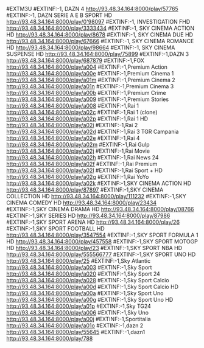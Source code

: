 #EXTM3U
#EXTINF:-1, DAZN 4
http://93.48.34.164:8000/play/57765
#EXTINF:-1, DAZN SERIE A E B SPORT HD
http://93.48.34.164:8000/play/0'98097
#EXTINF:-1, INVESTIGATION FHD
http://93.48.34.164:8000/play/3333434
#EXTINF:-1, SKY CINEMA ACTION HD
http://93.48.34.164:8000/play/8678
#EXTINF:-1, SKY CINEMA DUE HD
http://93.48.34.164:8000/play/67666
#EXTINF:-1, SKY CINEMA ROMANCE HD
http://93.48.34.164:8000/play/98664
#EXTINF:-1, SKY CINEMA SUSPENSE HD
http://93.48.34.164:8000/play/75899
#EXTINF:-1,DAZN 3
http://93.48.34.164:8000/play/687879
#EXTINF:-1,FOX
http://93.48.34.164:8000/play/a004
#EXTINF:-1,Premium Action
http://93.48.34.164:8000/play/a00e
#EXTINF:-1,Premium Cinema 1
http://93.48.34.164:8000/play/a01m
#EXTINF:-1,Premium Cinema 2
http://93.48.34.164:8000/play/a01n
#EXTINF:-1,Premium Cinema 3
http://93.48.34.164:8000/play/a00b
#EXTINF:-1,Premium Crime
http://93.48.34.164:8000/play/a009
#EXTINF:-1,Premium Stories
http://93.48.34.164:8000/play/a008
#EXTINF:-1,Rai 1
http://93.48.34.164:8000/play/a02c
#EXTINF:-1,Rai 1 (clone)
http://93.48.34.164:8000/play/a02p
#EXTINF:-1,Rai 1 HD
http://93.48.34.164:8000/play/a02i
#EXTINF:-1,Rai 2
http://93.48.34.164:8000/play/a02d
#EXTINF:-1,Rai 3 TGR Campania
http://93.48.34.164:8000/play/a02e
#EXTINF:-1,Rai 4
http://93.48.34.164:8000/play/a02m
#EXTINF:-1,Rai Gulp
http://93.48.34.164:8000/play/a02j
#EXTINF:-1,Rai Movie
http://93.48.34.164:8000/play/a02h
#EXTINF:-1,Rai News 24
http://93.48.34.164:8000/play/a02f
#EXTINF:-1,Rai Premium
http://93.48.34.164:8000/play/a02l
#EXTINF:-1,Rai Sport + HD
http://93.48.34.164:8000/play/a02g
#EXTINF:-1,Rai YoYo
http://93.48.34.164:8000/play/a02k
#EXTINF:-1,SKY CINEMA ACTION HD
http://93.48.34.164:8000/play/87897
#EXTINF:-1,SKY CINEMA COLLECTION HD
http://93.48.34.164:8000/play/111232
#EXTINF:-1,SKY CINEMA COMEDY HD
http://93.48.34.164:8000/play/23434
#EXTINF:-1,SKY CINEMA DRAMA HD
http://93.48.34.164:8000/play/08766
#EXTINF:-1,SKY SERIES HD
http://93.48.34.164:8000/play/87986
#EXTINF:-1,SKY SPORT ARENA HD
http://93.48.34.164:8000/play/26
#EXTINF:-1,SKY SPORT FOOTBALL HD
http://93.48.34.164:8000/play/3547554
#EXTINF:-1,SKY SPORT FORMULA 1 HD
http://93.48.34.164:8000/play/457558
#EXTINF:-1,SKY SPORT MOTOGP HD
http://93.48.34.164:8000/play/23
#EXTINF:-1,SKY SPORT NBA HD
http://93.48.34.164:8000/play/555566777
#EXTINF:-1,SKY SPORT UNO HD
http://93.48.34.164:8000/play/25
#EXTINF:-1,Sky Atlantic
http://93.48.34.164:8000/play/a003
#EXTINF:-1,Sky Sport
http://93.48.34.164:8000/play/a020
#EXTINF:-1,Sky Sport 24
http://93.48.34.164:8000/play/a028
#EXTINF:-1,Sky Sport Calcio
http://93.48.34.164:8000/play/a00d
#EXTINF:-1,Sky Sport Calcio HD
http://93.48.34.164:8000/play/a00a
#EXTINF:-1,Sky Sport Uno
http://93.48.34.164:8000/play/a00g
#EXTINF:-1,Sky Sport Uno HD
http://93.48.34.164:8000/play/a01p
#EXTINF:-1,Sky TG24
http://93.48.34.164:8000/play/a006
#EXTINF:-1,Sky Uno
http://93.48.34.164:8000/play/a00j
#EXTINF:-1,Sportitalia
http://93.48.34.164:8000/play/a01o
#EXTINF:-1,dazn 2
http://93.48.34.164:8000/play/55645
#EXTINF:-1,dazn1
http://93.48.34.164:8000/play/788
